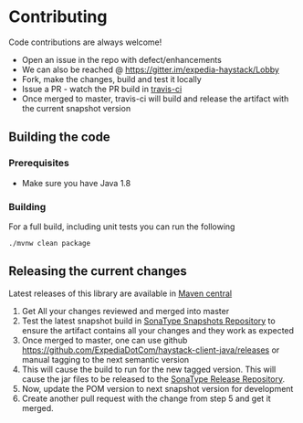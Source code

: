 # Contributing

Code contributions are always welcome! 

* Open an issue in the repo with defect/enhancements
* We can also be reached @ https://gitter.im/expedia-haystack/Lobby
* Fork, make the changes, build and test it locally
* Issue a PR - watch the PR build in [travis-ci](https://travis-ci.org/ExpediaDotCom/spring-cloud-sleuth-haystack-reporter)
* Once merged to master, travis-ci will build and release the artifact with the current snapshot version


## Building the code

### Prerequisites

* Make sure you have Java 1.8

### Building

For a full build, including unit tests you can run the following

```
./mvnw clean package
```

## Releasing the current changes

Latest releases of this library are available in [Maven central](https://mvnrepository.com/search?q=Haystack&d=com.expedia)

1. Get All your changes reviewed and merged into master
2. Test the latest snapshot build in [SonaType Snapshots Repository](https://oss.sonatype.org/#nexus-search;quick~spring-cloud-sleuth-haystack-reporter) to ensure the artifact contains all your changes and they work as expected
3. Once merged to master, one can use github https://github.com/ExpediaDotCom/haystack-client-java/releases or manual tagging to the next semantic version
4. This will cause the build to run for the new tagged version. This will cause the jar files to be released to the 
[SonaType Release Repository](https://oss.sonatype.org/#nexus-search;quick~spring-cloud-sleuth-haystack-reporter).
5. Now, update the POM version to next snapshot version for development
6. Create another pull request with the change from step 5 and get it merged.

